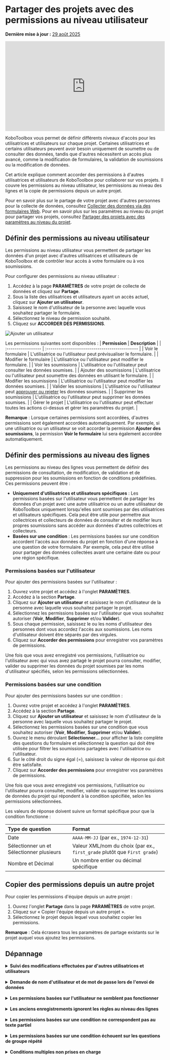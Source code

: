 # Partager des projets avec des permissions au niveau utilisateur
**Dernière mise à jour :** <a href="https://github.com/kobotoolbox/docs/blob/2d936225c821d33163324c6fe6093fa30da3c5fa/source/managing_permissions.md" class="reference">29 août 2025</a>

<iframe src="https://www.youtube.com/embed/WnCNuxgaMoQ?si=bktZdlug2uBKUyzq" style="width: 100%; aspect-ratio: 16 / 9; height: auto; border: 0;" title="YouTube video player" frameborder="0" allow="accelerometer; autoplay; clipboard-write; encrypted-media; gyroscope; picture-in-picture; web-share" allowfullscreen></iframe>

KoboToolbox vous permet de définir différents niveaux d'accès pour les utilisatrices et utilisateurs sur chaque projet. Certaines utilisatrices et certains utilisateurs peuvent avoir besoin uniquement de soumettre ou de consulter des données, tandis que d'autres nécessitent un accès plus avancé, comme la modification de formulaires, la validation de soumissions ou la modification de données.

Cet article explique comment accorder des permissions à d'autres utilisatrices et utilisateurs de KoboToolbox pour collaborer sur vos projets. Il couvre les permissions au niveau utilisateur, les permissions au niveau des lignes et la copie de permissions depuis un autre projet.

<p class="note">
Pour en savoir plus sur le partage de votre projet avec d'autres personnes pour la collecte de données, consultez <a href="data_through_webforms.html">Collecter des données via des formulaires Web</a>. Pour en savoir plus sur les paramètres au niveau du projet pour partager vos projets, consultez <a href="project_sharing_settings.html">Partager des projets avec des paramètres au niveau du projet</a>.
</p>

## Définir des permissions au niveau utilisateur

Les permissions au niveau utilisateur vous permettent de partager les données d'un projet avec d'autres utilisatrices et utilisateurs de KoboToolbox et de contrôler leur accès à votre formulaire ou à vos soumissions.

Pour configurer des permissions au niveau utilisateur :
1. Accédez à la page **PARAMÈTRES** de votre projet de collecte de données et cliquez sur **Partage**.
2. Sous la liste des utilisatrices et utilisateurs ayant un accès actuel, cliquez sur **Ajouter un utilisateur**.
3. Saisissez le nom d'utilisateur de la personne avec laquelle vous souhaitez partager le formulaire.
4. Sélectionnez le niveau de permission souhaité.
5. Cliquez sur **ACCORDER DES PERMISSIONS**.

![Ajouter un utilisateur](images/managing_permissions/add_user.png)

Les permissions suivantes sont disponibles :
| **Permission**    | **Description**                                |
| :----------------- | :--------------------------------------------- |
| Voir le formulaire               | L'utilisatrice ou l'utilisateur peut prévisualiser le formulaire.                                  |
| Modifier le formulaire      | L'utilisatrice ou l'utilisateur peut modifier le formulaire.                                  |
| Voir les soumissions           | L'utilisatrice ou l'utilisateur peut consulter les données soumises.           |
| Ajouter des soumissions           | L'utilisatrice ou l'utilisateur peut soumettre des données en utilisant le formulaire.         |
| Modifier les soumissions         | L'utilisatrice ou l'utilisateur peut modifier les données soumises.           |
| Valider les soumissions | L'utilisatrice ou l'utilisateur peut [approuver ou rejeter](record_validation.md) les données soumises. |
| Supprimer les soumissions         | L'utilisatrice ou l'utilisateur peut supprimer les données soumises.        |
| Gérer le projet      | L'utilisatrice ou l'utilisateur peut effectuer toutes les actions ci-dessus et gérer les paramètres du projet.                  |

<p class="note">
<strong>Remarque</strong> : Lorsque certaines permissions sont accordées, d'autres permissions sont également accordées automatiquement. Par exemple, si une utilisatrice ou un utilisateur se voit accorder la permission <strong>Ajouter des soumissions</strong>, la permission <strong>Voir le formulaire</strong> lui sera également accordée automatiquement.
</p>

## Définir des permissions au niveau des lignes

Les permissions au niveau des lignes vous permettent de définir des permissions de consultation, de modification, de validation et de suppression pour les soumissions en fonction de conditions prédéfinies. Ces permissions peuvent être :

- **Uniquement d'utilisatrices et utilisateurs spécifiques** : Les permissions basées sur l'utilisateur vous permettent de partager les données d'un projet avec une autre utilisatrice ou un autre utilisateur de KoboToolbox uniquement lorsqu'elles sont soumises par des utilisatrices et utilisateurs spécifiques. Cela peut être utile pour permettre aux collectrices et collecteurs de données de consulter et de modifier leurs propres soumissions sans accéder aux données d'autres collectrices et collecteurs.
- **Basées sur une condition** : Les permissions basées sur une condition accordent l'accès aux données du projet en fonction d'une réponse à une question de votre formulaire. Par exemple, cela peut être utilisé pour partager des données collectées avant une certaine date ou pour une région spécifique.

### Permissions basées sur l'utilisateur

Pour ajouter des permissions basées sur l'utilisateur :

1. Ouvrez votre projet et accédez à l'onglet **PARAMÈTRES**.
2. Accédez à la section **Partage**.
3. Cliquez sur **Ajouter un utilisateur** et saisissez le nom d'utilisateur de la personne avec laquelle vous souhaitez partager le projet.
4. Sélectionnez les permissions basées sur l'utilisateur que vous souhaitez autoriser (**Voir**, **Modifier**, **Supprimer** et/ou **Valider**).
5. Sous chaque permission, saisissez le ou les noms d'utilisateur des personnes dont vous accordez l'accès aux soumissions. Les noms d'utilisateur doivent être séparés par des virgules.
6. Cliquez sur **Accorder des permissions** pour enregistrer vos paramètres de permissions.

Une fois que vous avez enregistré vos permissions, l'utilisatrice ou l'utilisateur avec qui vous avez partagé le projet pourra consulter, modifier, valider ou supprimer les données du projet soumises par les noms d'utilisateur spécifiés, selon les permissions sélectionnées.

### Permissions basées sur une condition

Pour ajouter des permissions basées sur une condition :

1. Ouvrez votre projet et accédez à l'onglet **PARAMÈTRES**.
2. Accédez à la section **Partage**.
3. Cliquez sur **Ajouter un utilisateur** et saisissez le nom d'utilisateur de la personne avec laquelle vous souhaitez partager le projet.
4. Sélectionnez les permissions basées sur une condition que vous souhaitez autoriser (**Voir**, **Modifier**, **Supprimer** et/ou **Valider**).
5. Ouvrez le menu déroulant **Sélectionner…** pour afficher la liste complète des questions du formulaire et sélectionnez la question qui doit être utilisée pour filtrer les soumissions partagées avec l'utilisatrice ou l'utilisateur.
6. Sur le côté droit du signe égal (=), saisissez la valeur de réponse qui doit être satisfaite.
7. Cliquez sur **Accorder des permissions** pour enregistrer vos paramètres de permissions.
   
Une fois que vous avez enregistré vos permissions, l'utilisatrice ou l'utilisateur pourra consulter, modifier, valider ou supprimer les soumissions de données du projet qui répondent à la condition spécifiée, selon les permissions sélectionnées.

Les valeurs de réponse doivent suivre un format spécifique pour que la condition fonctionne :

| **Type de question**    | **Format**                                |
| :----------------- | :--------------------------------------------- |
| Date               | <code>AAAA-MM-JJ</code> (par ex., <code>1974-12-31</code>)                                  |
| Sélectionner un et Sélectionner plusieurs      | Valeur XML/nom du choix (par ex., <code>first_grade</code> plutôt que <code>First grade</code>)                                   |
| Nombre et Décimal           | Un nombre entier ou décimal spécifique            |

## Copier des permissions depuis un autre projet

Pour copier les permissions d'équipe depuis un autre projet :

1. Ouvrez l'onglet **Partage** dans la page **PARAMÈTRES** de votre projet.
2. Cliquez sur « Copier l'équipe depuis un autre projet ».
3. Sélectionnez le projet depuis lequel vous souhaitez copier les permissions.

<p class="note">
<strong>Remarque</strong> : Cela écrasera tous les paramètres de partage existants sur le projet auquel vous ajoutez les permissions.
</p>

## Dépannage

<details>
<summary><strong>Suivi des modifications effectuées par d'autres utilisatrices et utilisateurs</strong></summary>
KoboToolbox conserve des <a href="activity_logs.html">Journaux d'activité</a> qui affichent une chronologie complète des actions du compte et du projet. Les <strong>Journaux d'historique du projet</strong> enregistrent chaque modification à l'intérieur d'un projet—importations, modifications, suppressions et soumissions—afin que vous puissiez retracer les changements, attribuer la responsabilité et identifier le moment où les problèmes ont commencé.
</details>
<br>
<details>
<summary><strong>Demande de nom d'utilisateur et de mot de passe lors de l'envoi de données</strong></summary>
Si une fenêtre de connexion apparaît lorsque vous essayez de soumettre, le projet est configuré pour <a href="project_sharing_settings.html">exiger une authentification</a> pour la collecte de données. Dans ce cas, vous ne pouvez soumettre des données que si votre compte dispose de la permission Ajouter des soumissions. Saisissez votre nom d'utilisateur et votre mot de passe KoboToolbox pour continuer.
</details>
<br>
<details>
<summary><strong>Les permissions basées sur l'utilisateur ne semblent pas fonctionner</strong></summary>
Les permissions basées sur l'utilisateur s'appliquent uniquement lorsque <a href="project_sharing_settings.html">l'authentification est requise</a> et que chaque soumission porte un nom d'utilisateur. Ouvrez l'onglet <strong>FORMULAIRE</strong> du projet et désactivez « Autoriser les soumissions à ce formulaire sans nom d'utilisateur et mot de passe » sous <strong>Collecter des données</strong>.
</details>
<br>
<details>
<summary><strong>Les anciens enregistrements ignorent les règles au niveau des lignes</strong></summary>
Les soumissions effectuées avant que <a href="project_sharing_settings.html">l'authentification ne soit requise</a> peuvent ne pas avoir de nom d'utilisateur associé, de sorte que les règles basées sur l'utilisateur ne peuvent pas les filtrer.
</details>
<br>
<details>
<summary><strong>Les permissions basées sur une condition ne correspondent pas au texte partiel</strong></summary>
Le filtre doit inclure la valeur de réponse exacte. Par exemple, filtrer sur <code>developer</code> ne correspondra pas à <code>software_developer</code>. Écrivez la valeur complète que vous attendez, ou ajustez votre formulaire pour que la valeur exacte soit capturée.
</details>
<br>
<details>
<summary><strong>Les permissions basées sur une condition échouent sur les questions de groupe répété</strong></summary>
Les filtres ne peuvent pas regarder à l'intérieur d'un groupe répété car une soumission peut contenir plusieurs réponses différentes. Si vous avez besoin de cela, consultez le message du Forum communautaire <a href="https://community.kobotoolbox.org/t/condition-based-permissions-from-a-repeat-group-value/59449">Permissions basées sur une condition utilisant une valeur de groupe répété</a> pour une solution de contournement avec une feuille de calcul.
</details>
<br>
<details>
<summary><strong>Conditions multiples non prises en charge</strong></summary>
Les permissions basées sur une condition n'acceptent qu'une seule condition. Si vous devez définir des permissions basées sur plusieurs conditions, envisagez de créer un calcul basé sur une condition dans votre formulaire qui génère une seule valeur pour le filtrage.
</details>
